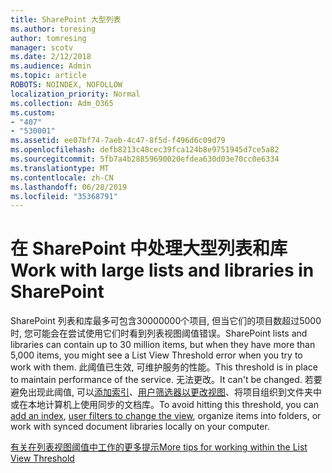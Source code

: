```yaml
---
title: SharePoint 大型列表
ms.author: toresing
author: tomresing
manager: scotv
ms.date: 2/12/2018
ms.audience: Admin
ms.topic: article
ROBOTS: NOINDEX, NOFOLLOW
localization_priority: Normal
ms.collection: Adm_O365
ms.custom:
- "407"
- "530001"
ms.assetid: ee07bf74-7aeb-4c47-8f5d-f496d6c09d79
ms.openlocfilehash: defb8213c48cec39fca124b8e9751945d7ce5a82
ms.sourcegitcommit: 5fb7a4b28859690020efdea630d03e70cc0e6334
ms.translationtype: MT
ms.contentlocale: zh-CN
ms.lasthandoff: 06/28/2019
ms.locfileid: "35368791"
---
```

# <a name="work-with-large-lists-and-libraries-in-sharepoint"></a><span data-ttu-id="8d9fe-102">在 SharePoint 中处理大型列表和库</span><span class="sxs-lookup"><span data-stu-id="8d9fe-102">Work with large lists and libraries in SharePoint</span></span>

<span data-ttu-id="8d9fe-103">SharePoint 列表和库最多可包含30000000个项目, 但当它们的项目数超过5000时, 您可能会在尝试使用它们时看到列表视图阈值错误。</span><span class="sxs-lookup"><span data-stu-id="8d9fe-103">SharePoint lists and libraries can contain up to 30 million items, but when they have more than 5,000 items, you might see a List View Threshold error when you try to work with them.</span></span> <span data-ttu-id="8d9fe-104">此阈值已生效, 可维护服务的性能。</span><span class="sxs-lookup"><span data-stu-id="8d9fe-104">This threshold is in place to maintain performance of the service.</span></span> <span data-ttu-id="8d9fe-105">无法更改。</span><span class="sxs-lookup"><span data-stu-id="8d9fe-105">It can't be changed.</span></span> <span data-ttu-id="8d9fe-106">若要避免出现此阈值, 可以[添加索引](https://go.microsoft.com/fwlink/?linkid=867784)、[用户筛选器以更改视图](https://go.microsoft.com/fwlink/?linkid=867786)、将项目组织到文件夹中或在本地计算机上使用同步的文档库。</span><span class="sxs-lookup"><span data-stu-id="8d9fe-106">To avoid hitting this threshold, you can [add an index](https://go.microsoft.com/fwlink/?linkid=867784), [user filters to change the view](https://go.microsoft.com/fwlink/?linkid=867786), organize items into folders, or work with synced document libraries locally on your computer.</span></span>
  
[<span data-ttu-id="8d9fe-107">有关在列表视图阈值中工作的更多提示</span><span class="sxs-lookup"><span data-stu-id="8d9fe-107">More tips for working within the List View Threshold</span></span>](https://go.microsoft.com/fwlink/?linkid=867787)
  